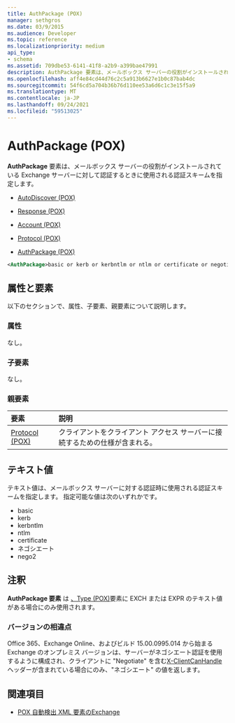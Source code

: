 ```yaml
---
title: AuthPackage (POX)
manager: sethgros
ms.date: 03/9/2015
ms.audience: Developer
ms.topic: reference
ms.localizationpriority: medium
api_type:
- schema
ms.assetid: 709dbe53-6141-41f8-a2b9-a399bae47991
description: AuthPackage 要素は、メールボックス サーバーの役割がインストールされている Exchange サーバーに対して認証するときに使用される認証スキームを指定します。
ms.openlocfilehash: aff4e84cd44d76c2c5a913b6627e1b0c87bab4dc
ms.sourcegitcommit: 54f6cd5a704b36b76d110ee53a6d6c1c3e15f5a9
ms.translationtype: MT
ms.contentlocale: ja-JP
ms.lasthandoff: 09/24/2021
ms.locfileid: "59513025"
---
```

# <a name="authpackage-pox"></a>AuthPackage (POX)

**AuthPackage** 要素は、メールボックス サーバーの役割がインストールされている Exchange サーバーに対して認証するときに使用される認証スキームを指定します。 
  
- [AutoDiscover (POX)](autodiscover-pox.md)
  
- [Response (POX)](response-pox.md)
  
- [Account (POX)](account-pox.md)
  
- [Protocol (POX)](protocol-pox.md)
  
- [AuthPackage (POX)](authpackage-pox.md)
  
```xml
<AuthPackage>basic or kerb or kerbntlm or ntlm or certificate or negotiate or nego2</AuthPackage>
```

## <a name="attributes-and-elements"></a>属性と要素

以下のセクションで、属性、子要素、親要素について説明します。
  
### <a name="attributes"></a>属性

なし。
  
### <a name="child-elements"></a>子要素

なし。
  
### <a name="parent-elements"></a>親要素

|**要素**|**説明**|
|:-----|:-----|
|[Protocol (POX)](protocol-pox.md) <br/> |クライアントをクライアント アクセス サーバーに接続するための仕様が含まれる。  <br/> |
   
## <a name="text-value"></a>テキスト値

テキスト値は、メールボックス サーバーに対する認証時に使用される認証スキームを指定します。 指定可能な値は次のいずれかです。
  
- basic
- kerb
- kerbntlm
- ntlm
- certificate
- ネゴシエート
- nego2
    
## <a name="remarks"></a>注釈

**AuthPackage 要素** は [、Type (POX)](type-pox.md)要素に EXCH または EXPR のテキスト値がある場合にのみ使用されます。 
  
### <a name="version-differences"></a>バージョンの相違点

Office 365、Exchange Online、およびビルド 15.00.0995.014 から始まる Exchange のオンプレミス バージョンは、サーバーがネゴシエート認証を使用するように構成され、クライアントに "Negotiate" を含む[X-ClientCanHandle](pox-autodiscover-request-for-exchange.md)ヘッダーが含まれている場合にのみ、"ネゴシエート" の値を返します。 
  
## <a name="see-also"></a>関連項目

- [POX 自動検出 XML 要素のExchange](pox-autodiscover-xml-elements-for-exchange.md)

